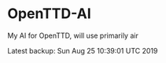 # OpenTTD-AI
My AI for OpenTTD, will use primarily air

Latest backup: Sun Aug 25 10:39:01 UTC 2019
